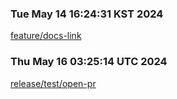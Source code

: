 ### Tue May 14 16:24:31 KST 2024
[feature/docs-link](https://design-system.webtoon.today/feature/docs-link)

### Thu May 16 03:25:14 UTC 2024
[release/test/open-pr](https://design-system.webtoon.today/release/test/open-pr)

